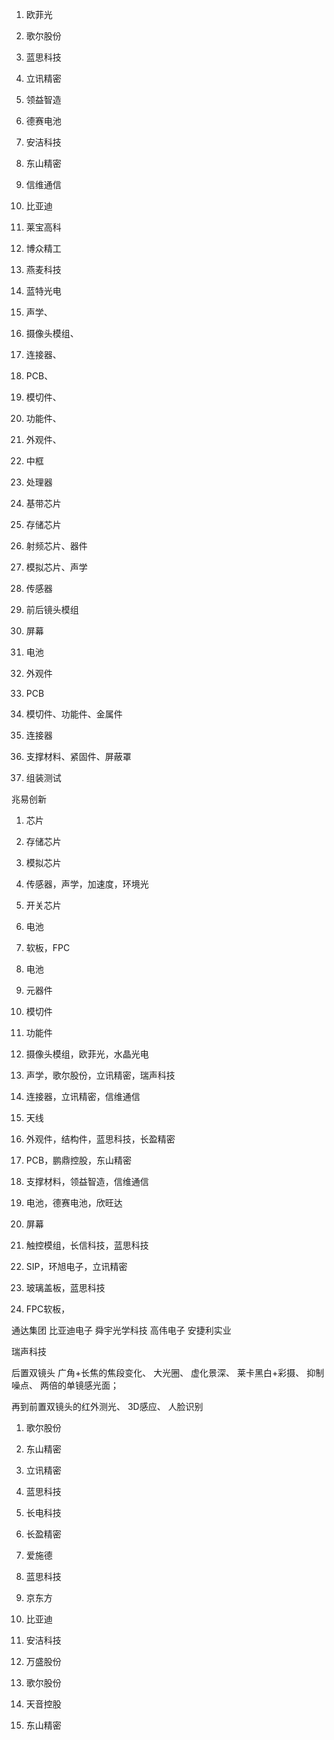 1. 欧菲光
2. 歌尔股份
3. 蓝思科技
4. 立讯精密
5. 领益智造
6. 德赛电池
7. 安洁科技
8. 东山精密
9. 信维通信
10. 比亚迪
11. 莱宝高科
12. 博众精工
13. 燕麦科技
14. 蓝特光电



1. 声学、
2. 摄像头模组、
3. 连接器、
4. PCB、
5. 模切件、
6. 功能件、
7. 外观件、
8. 中框



1. 处理器
2. 基带芯片
3. 存储芯片
4. 射频芯片、器件
5. 模拟芯片、声学
6. 传感器
7. 前后镜头模组
8. 屏幕
9. 电池
10. 外观件
11. PCB
12. 模切件、功能件、金属件
13. 连接器
14. 支撑材料、紧固件、屏蔽罩
15. 组装测试

兆易创新

1. 芯片
2. 存储芯片
3. 模拟芯片
4. 传感器，声学，加速度，环境光
5. 开关芯片
6. 电池
7. 软板，FPC
8. 电池
9. 元器件
10. 模切件
11. 功能件

1. 摄像头模组，欧菲光，水晶光电
2. 声学，歌尔股份，立讯精密，瑞声科技
3. 连接器，立讯精密，信维通信
4. 天线
5. 外观件，结构件，蓝思科技，长盈精密
6. PCB，鹏鼎控股，东山精密
7. 支撑材料，领益智造，信维通信
8. 电池，德赛电池，欣旺达
9. 屏幕
10. 触控模组，长信科技，蓝思科技
11. SIP，环旭电子，立讯精密
12. 玻璃盖板，蓝思科技
13. FPC软板，



通达集团
比亚迪电子
舜宇光学科技
高伟电子
安捷利实业

瑞声科技


后置双镜头
广角+长焦的焦段变化、
大光圈、
虚化景深、
莱卡黑白+彩摄、
抑制噪点、
两倍的单镜感光面；

再到前置双镜头的红外测光、
3D感应、
人脸识别


1. 歌尔股份
2. 东山精密
3. 立讯精密
4. 蓝思科技

1. 长电科技
2. 长盈精密
3. 爱施德
4. 蓝思科技
5. 京东方
6. 比亚迪
7. 安洁科技
8. 万盛股份
9. 歌尔股份
10. 天音控股
11. 东山精密